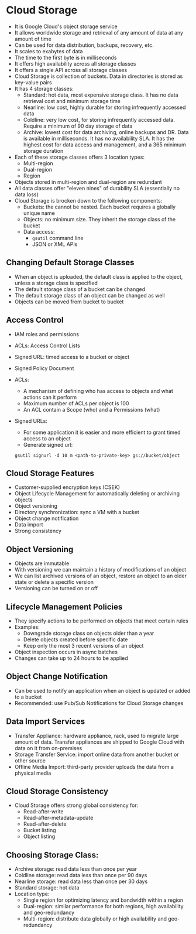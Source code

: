 # Cloud Storage

- It is Google Cloud's object storage service
- It allows worldwide storage and retrieval of any amount of data at any amount of time
- Can be used for data distribution, backups, recovery, etc.
- It scales to exabytes of data
- The time to the first byte is in milliseconds
- It offers high availability across all storage classes
- It offers a single API across all storage classes
- Cloud Storage is collection of buckets. Data in directories is stored as key-value pairs
- It has 4 storage classes:
    - Standard: hot data, most expensive storage class. It has no data retrieval cost and minimum storage time
    - Nearline: low cost, highly durable for storing infrequently accessed data
    - Coldline: very low cost, for storing infrequently accessed data. Require a minimum of 90 day storage of data
    - Archive: lowest cost for data archiving, online backups and DR. Data is available in milliseconds. It has no availability SLA. It has the highest cost for data access and management, and a 365 minimum storage duration
- Each of these storage classes offers 3 location types:
    - Multi-region
    - Dual-region
    - Region
- Objects stored in multi-region and dual-region are redundant
- All data classes offer "eleven nines" of durability SLA (essentially no data loss)
- Cloud Storage is brocken down to the following components:
    - Buckets: the cannot be nested. Each bucket requires a globally unique name
    - Objects: no minimum size. They inherit the storage class of the bucket
    - Data access:
        - `gsutil` command line
        - JSON or XML APIs

## Changing Default Storage Classes

- When an object is uploaded, the default class is applied to the object, unless a storage class is specified
- The default storage class of a bucket can be changed
- The default storage class of an object can be changed as well
- Objects can be moved from bucket to bucket

## Access Control

- IAM roles and permissions
- ACLs: Access Control Lists
- Signed URL: timed access to a bucket or object
- Signed Policy Document
- ACLs: 
    - A mechanism of defining who has access to objects and what actions can it perform
    - Maximum number of ACLs per object is 100
    - An ACL contain a Scope (who) and a Permissions (what)
- Signed URLs:
    - For some application it is easier and more efficient to grant timed access to an object
    - Generate signed url:

    ```
    gsutil signurl -d 10 m <path-to-private-key> gs://bucket/object 
    ```

## Cloud Storage Features

- Customer-supplied encryption keys (CSEK)
- Object Lifecycle Management for automatically deleting or archiving objects
- Object versioning
- Directory synchronization: sync a VM with a bucket
- Object change notification
- Data import
- Strong consistency

## Object Versioning

- Objects are immutable
- With versioning we can maintain a history of modifications of an object
- We can list archived versions of an object, restore an object to an older state or delete a specific version
- Versioning can be turned on or off

## Lifecycle Management Policies

- They specify actions to be performed on objects that meet certain rules
- Examples:
    - Downgrade storage class on objects older than a year
    - Delete objects created before specific date
    - Keep only the most 3 recent versions of an object
- Object inspection occurs in async batches
- Changes can take up to 24 hours to be applied

 ## Object Change Notification

- Can be used to notify an application when an object is updated or added to a bucket
- Recommended: use Pub/Sub Notifications for Cloud Storage changes

## Data Import Services

- Transfer Appliance: hardware appliance, rack, used to migrate large amount of data. Transfer appliances are shipped to Google Cloud with data on it from on-premises
- Storage Transfer Service: import online data from another bucket or other source
- Offline Media Import: third-party provider uploads the data from a physical media

## Cloud Storage Consistency

- Cloud Storage offers strong global consistency for:
    - Read-after-write
    - Read-after-metadata-update
    - Read-after-delete
    - Bucket listing
    - Object listing

 ## Choosing Storage Class:

 - Archive storage: read data less than once per year
 - Coldline storage: read data less than once per 90 days
 - Nearline storage: read data less than once per 30 days
 - Standard storage: hot data
 - Location type:
    - Single region for optimizing latency and bandwidth within a region
    - Dual-region: similar performance for both regions, high availability and geo-redundancy
    - Multi-region: distribute data globally or high availability and geo-redundancy